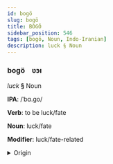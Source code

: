 ```yaml
---
id: bogö
slug: bogö
title: BOGÖ
sidebar_position: 546
tags: [bogö, Noun, Indo-Iranian]
description: luck § Noun
---
```


### bogö&emsp;<span kind="abugida">ʋꜿı</span>

*luck* **§** Noun

**IPA**: /ˈbɑ.go/

**Verb**: to be luck/fate

**Noun**: luck/fate

**Modifier**: luck/fate-related

<details>
    <summary>Origin</summary>
    Bengali ভাগ্য bhaggo [ˈbʱaɡːoˑ]<br/>
    <em>Indo-Iranian Language Family</em>
</details>